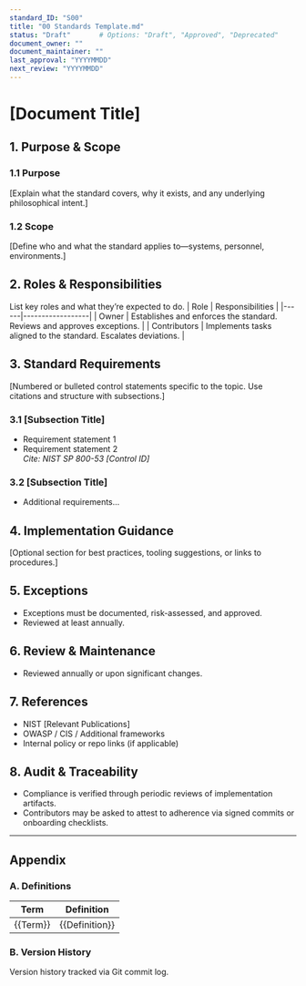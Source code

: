 ```yaml
---
standard_ID: "S00"
title: "00 Standards Template.md"
status: "Draft"       # Options: "Draft", "Approved", "Deprecated"  
document_owner: ""  
document_maintainer: ""  
last_approval: "YYYYMMDD"  
next_review: "YYYYMMDD"  
---
```


# [Document Title]

## 1. Purpose & Scope

### 1.1 Purpose
[Explain what the standard covers, why it exists, and any underlying philosophical intent.]

### 1.2 Scope
[Define who and what the standard applies to—systems, personnel, environments.]

## 2. Roles & Responsibilities
List key roles and what they’re expected to do.
| Role | Responsibilities |
|------|------------------|
| Owner | Establishes and enforces the standard. Reviews and approves exceptions. |
| Contributors | Implements tasks aligned to the standard. Escalates deviations. |

## 3. Standard Requirements
[Numbered or bulleted control statements specific to the topic. Use citations and structure with subsections.]

### 3.1 [Subsection Title]
- Requirement statement 1  
- Requirement statement 2  
*Cite: NIST SP 800-53 [Control ID]*

### 3.2 [Subsection Title]
- Additional requirements...

## 4. Implementation Guidance
[Optional section for best practices, tooling suggestions, or links to procedures.]

## 5. Exceptions
- Exceptions must be documented, risk-assessed, and approved.
- Reviewed at least annually.  

## 6. Review & Maintenance
* Reviewed annually or upon significant changes.

## 7. References
- NIST [Relevant Publications]  
- OWASP / CIS / Additional frameworks  
- Internal policy or repo links (if applicable)

## 8. Audit & Traceability
- Compliance is verified through periodic reviews of implementation artifacts.
- Contributors may be asked to attest to adherence via signed commits or onboarding checklists.

---

## Appendix

### A. Definitions
| Term | Definition |
|------|------------|
| {{Term}} | {{Definition}} |

### B. Version History
Version history tracked via Git commit log.
